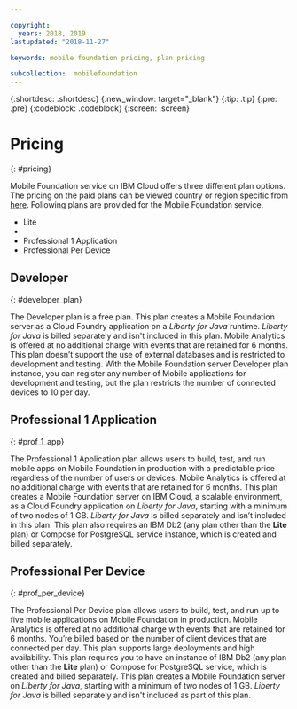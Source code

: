 ```yaml
---

copyright:
  years: 2018, 2019
lastupdated: "2018-11-27"

keywords: mobile foundation pricing, plan pricing

subcollection:  mobilefoundation
---
```


{:shortdesc: .shortdesc}
{:new_window: target="_blank"}
{:tip: .tip}
{:pre: .pre}
{:codeblock: .codeblock}
{:screen: .screen}

# Pricing
{: #pricing}

Mobile Foundation service on IBM Cloud offers three different plan options. The pricing on the paid plans can be viewed country or region specific from [here](https://cloud.ibm.com/catalog/services/mobile-foundation). Following plans are provided for the Mobile Foundation service.
* Lite
* 
* Professional 1 Application
* Professional Per Device

## Developer
{: #developer_plan}

The Developer plan is a free plan. This plan creates a Mobile Foundation server as a Cloud Foundry application on a *Liberty for Java* runtime. *Liberty for Java* is billed separately and isn't included in this plan. Mobile Analytics is offered at no additional charge with events that are retained for 6 months. This plan doesn’t support the use of external databases and is restricted to development and testing. With the Mobile Foundation server Developer plan instance, you can register any number of Mobile applications for development and testing, but the plan restricts the number of connected devices to 10 per day.

## Professional 1 Application
{: #prof_1_app}

The Professional 1 Application plan allows users to build, test, and run mobile apps on Mobile Foundation in production with a predictable price regardless of the number of users or devices. Mobile Analytics is offered at no additional charge with events that are retained for 6 months. This plan creates a Mobile Foundation server on IBM Cloud, a scalable environment, as a Cloud Foundry application on *Liberty for Java*, starting with a minimum of two nodes of 1 GB. *Liberty for Java* is billed separately and isn’t included in this plan. This plan also requires an IBM Db2 (any plan other than the **Lite** plan) or Compose for PostgreSQL service instance, which is created and billed separately.

## Professional Per Device
{: #prof_per_device}

The Professional Per Device plan allows users to build, test, and run up to five mobile applications on Mobile Foundation in production. Mobile Analytics is offered at no additional charge with events that are retained for 6 months. You’re billed based on the number of client devices that are connected per day. This plan supports large deployments and high availability. This plan requires you to have an instance of IBM Db2 (any plan other than the **Lite** plan) or Compose for PostgreSQL service, which is created and billed separately. This plan creates a Mobile Foundation server on *Liberty for Java*, starting with a minimum of two nodes of 1 GB. *Liberty for Java* is billed separately and isn't included as part of this plan.
